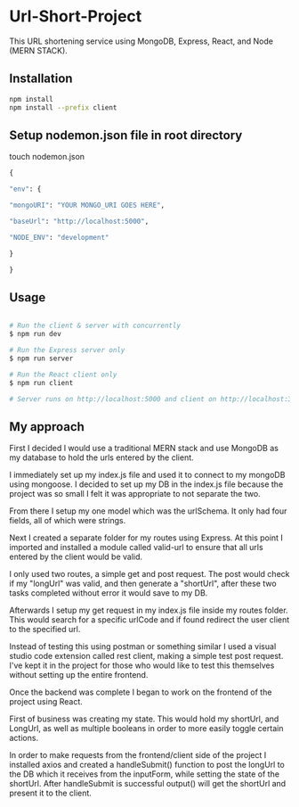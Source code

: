 # Url-Short-Project

This URL shortening service using MongoDB, Express, React, and Node (MERN STACK).

## Installation

```bash
npm install
npm install --prefix client
```

## Setup nodemon.json file in root directory

touch nodemon.json

```python
{

"env": {

"mongoURI": "YOUR MONGO_URI GOES HERE",

"baseUrl": "http://localhost:5000",

"NODE_ENV": "development"

}

}

```

## Usage

```python

# Run the client & server with concurrently
$ npm run dev

# Run the Express server only
$ npm run server

# Run the React client only
$ npm run client

# Server runs on http://localhost:5000 and client on http://localhost:3000

```

## My approach

First I decided I would use a traditional MERN stack and use MongoDB as my database to hold the urls entered by the client.

I immediately set up my index.js file and used it to connect to my mongoDB using mongoose.  I decided to set up my DB in the index.js file because the project was so small I felt it was appropriate to not separate the two.  

From there I setup my one model which was the urlSchema.  It only had four fields, all of which were strings.

Next I created a separate folder for my routes using Express.  At this point I imported and installed a module called valid-url to ensure that all urls entered by the client would be valid.  

I only used two routes, a simple get and post request.  The post would check if my "longUrl" was valid, and then generate a "shortUrl", after these two tasks completed without error it would save to my DB.

Afterwards I setup my get request in my index.js file inside my routes folder.  This would search for a specific urlCode and if found redirect the user client to the specified url.

Instead of testing this using postman or something similar I used a visual studio code extension called rest client, making a simple test post request.  I've kept it in the project for those who would like to test this themselves without setting up the entire frontend.

Once the backend was complete I began to work on the frontend of the project using React.

First of business was creating my state.  This would hold my shortUrl, and LongUrl, as well as multiple booleans in order to more easily toggle certain actions.

In order to make requests from the frontend/client side of the project I installed axios and created a handleSubmit() function to post the longUrl to the DB which it receives from the inputForm, while setting the state of the shortUrl. After handleSubmit is successful output() will get the shortUrl and present it to the client.  
